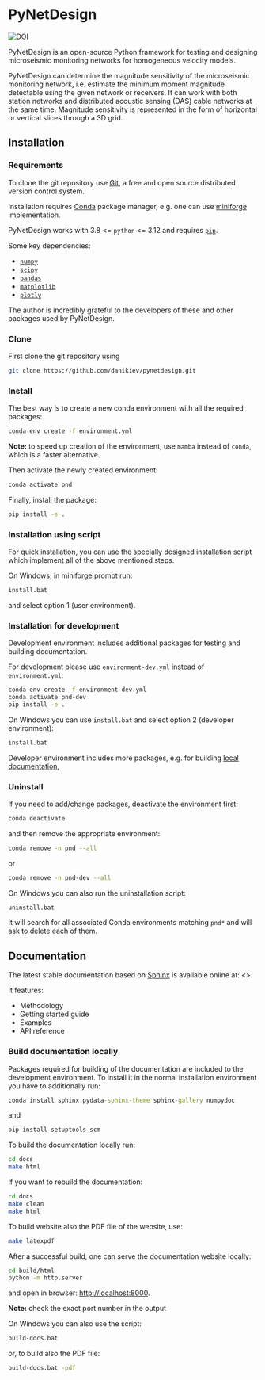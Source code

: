 # PyNetDesign

[![DOI](https://zenodo.org/badge/958300487.svg)](https://zenodo.org/badge/latestdoi/958300487)

PyNetDesign is an open-source Python framework for testing and designing microseismic monitoring networks for homogeneous velocity models.

PyNetDesign can determine the magnitude sensitivity of the microseismic monitoring network, i.e. estimate the minimum moment magnitude detectable using the given network or receivers.
It can work with both station networks and distributed acoustic sensing (DAS) cable networks at the same time.
Magnitude sensitivity is represented in the form of horizontal or vertical slices through a 3D grid.

## Installation

### Requirements

To clone the git repository use [Git](https://git-scm.com/), a free and open source distributed version control system.

Installation requires [Conda](https://conda.io) package manager, e.g. one can use [miniforge](https://github.com/conda-forge/miniforge) implementation.

PyNetDesign works with 3.8 <= `python` <= 3.12 and requires [`pip`](https://pypi.org/project/pip/).

Some key dependencies:

- [`numpy`](https://www.numpy.org/)
- [`scipy`](https://scipy.org/)
- [`pandas`](https://pandas.pydata.org/)
- [`matplotlib`](https://matplotlib.org/)
- [`plotly`](https://plotly.com/python/)

The author is incredibly grateful to the developers of these and other packages used by PyNetDesign.

### Clone

First clone the git repository using

```sh
git clone https://github.com/danikiev/pynetdesign.git
```

### Install

The best way is to create a new conda environment with all the required packages:

```bash
conda env create -f environment.yml
```

**Note:** to speed up creation of the environment, use `mamba` instead of `conda`, which is a faster alternative.

Then activate the newly created environment:

```bash
conda activate pnd
```

Finally, install the package:

```bash
pip install -e .
```

### Installation using script

For quick installation, you can use the specially designed installation script which implement all of the above mentioned steps.

On Windows, in miniforge prompt run:

```cmd
install.bat
```

and select option 1 (user environment).

### Installation for development

Development environment includes additional packages for testing and building documentation.

For development please use `environment-dev.yml` instead of `environment.yml`:

```bash
conda env create -f environment-dev.yml
conda activate pnd-dev
pip install -e .
```

On Windows you can use `install.bat` and select option 2 (developer environment):

```cmd
install.bat
```

Developer environment includes more packages, e.g. for building [local documentation](#build-documentation-locally),

### Uninstall

If you need to add/change packages, deactivate the environment first:

```bash
conda deactivate
```

and then remove the appropriate environment:

```bash
conda remove -n pnd --all
```

or

```bash
conda remove -n pnd-dev --all
```

On Windows you can also run the uninstallation script:

```cmd
uninstall.bat
```

It will search for all associated Conda environments matching `pnd*` and will ask to delete each of them.

## Documentation

The latest stable documentation based on [Sphinx](https://www.sphinx-doc.org) is available online at: <>.

It features:

- Methodology
- Getting started guide
- Examples
- API reference

### Build documentation locally

Packages required for building of the documentation are included to the development environment.
To install it in the normal installation environment you have to additionally run:

```cmd
conda install sphinx pydata-sphinx-theme sphinx-gallery numpydoc
```

and

```cmd
pip install setuptools_scm
```

To build the documentation locally run:

```bash
cd docs
make html
```

If you want to rebuild the documentation:

```bash
cd docs
make clean
make html
```

To build website also the PDF file of the website, use:

```bash
make latexpdf
```

After a successful build, one can serve the documentation website locally:

```bash
cd build/html
python -m http.server
```

and open in browser: <http://localhost:8000>.

**Note:** check the exact port number in the output

On Windows you can also use the script:

```cmd
build-docs.bat
```

or, to build also the PDF file:

```cmd
build-docs.bat -pdf
```
